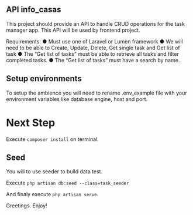 ## API info_casas
This project should provide an API to handle CRUD operations for the task manager app.
This API will be used by frontend project.

Requirements:
● Must use one of Laravel or Lumen framework
● We will need to be able to Create, Update, Delete, Get single task and Get list of task
● The “Get list of tasks” must be able to retrieve all tasks and filter completed tasks.
● The “Get list of tasks” must have a search by name.

## Setup environments
To setup the ambience you will need to rename .env_example file with your environment variables like database engine, host and port.

# Next Step 
Execute  `composer install` on terminal.

## Seed 
You will to use seeder to build data test.

Execute `php artisan db:seed --class=task_seeder` 

And finaly execute `php artisan serve`.

Greetings. Enjoy!


